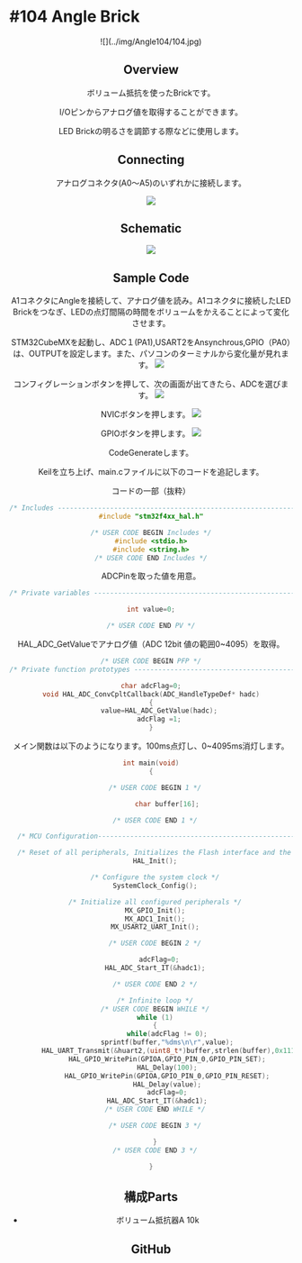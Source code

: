 # #104 Angle Brick

<center>![](../img/Angle104/104.jpg)
<!--COLORME-->

## Overview
ボリューム抵抗を使ったBrickです。

I/Oピンからアナログ値を取得することができます。

LED Brickの明るさを調節する際などに使用します。

## Connecting

アナログコネクタ(A0〜A5)のいずれかに接続します。

![](/img/100_analog/connect/104_angle_connect.jpg)

## Schematic
![](/img/100_analog/schematic/104_angle.png)

## Sample Code

A1コネクタにAngleを接続して、アナログ値を読み。A1コネクタに接続したLED Brickをつなぎ、LEDの点灯間隔の時間をボリュームをかえることによって変化させます。

STM32CubeMXを起動し、ADC１(PA1),USART2をAnsynchrous,GPIO（PA0）は、OUTPUTを設定します。また、パソコンのターミナルから変化量が見れます。
![](../img/Angle104/PinOutConf.png)

コンフィグレーションボタンを押して、次の画面が出てきたら、ADCを選びます。
![](../img/Angle104/ADCSELECT.png)

NVICボタンを押します。
![](../img/Angle104/ADC_NVIC.png)

GPIOボタンを押します。
![](../img/Angle104/ADCConf.png)

CodeGenerateします。

Keilを立ち上げ、main.cファイルに以下のコードを追記します。

コードの一部（抜粋）

```c
/* Includes ------------------------------------------------------------------*/
#include "stm32f4xx_hal.h"

/* USER CODE BEGIN Includes */
#include <stdio.h>
#include <string.h>
/* USER CODE END Includes */
```

ADCPinを取った値を用意。
```c
/* Private variables ---------------------------------------------------------*/

int value=0;

/* USER CODE END PV */
```

HAL_ADC_GetValueでアナログ値（ADC 12bit 値の範囲0~4095）を取得。
```c
/* USER CODE BEGIN PFP */
/* Private function prototypes -----------------------------------------------*/

char adcFlag=0;
void HAL_ADC_ConvCpltCallback(ADC_HandleTypeDef* hadc)
{
	value=HAL_ADC_GetValue(hadc);
	adcFlag =1;
}

```

メイン関数は以下のようになります。100ms点灯し、0~4095ms消灯します。
```c
int main(void)
{

  /* USER CODE BEGIN 1 */

		char buffer[16];

  /* USER CODE END 1 */

  /* MCU Configuration----------------------------------------------------------*/

  /* Reset of all peripherals, Initializes the Flash interface and the Systick. */
  HAL_Init();

  /* Configure the system clock */
  SystemClock_Config();

  /* Initialize all configured peripherals */
  MX_GPIO_Init();
  MX_ADC1_Init();
  MX_USART2_UART_Init();

  /* USER CODE BEGIN 2 */

	adcFlag=0;
  HAL_ADC_Start_IT(&hadc1);

  /* USER CODE END 2 */

  /* Infinite loop */
  /* USER CODE BEGIN WHILE */
  while (1)
  {
		while(adcFlag != 0);
		sprintf(buffer,"%dms\n\r",value);
		HAL_UART_Transmit(&huart2,(uint8_t*)buffer,strlen(buffer),0x1111);
		HAL_GPIO_WritePin(GPIOA,GPIO_PIN_0,GPIO_PIN_SET);
		HAL_Delay(100);
		HAL_GPIO_WritePin(GPIOA,GPIO_PIN_0,GPIO_PIN_RESET);
		HAL_Delay(value);
		adcFlag=0;
		HAL_ADC_Start_IT(&hadc1);	  
  /* USER CODE END WHILE */

  /* USER CODE BEGIN 3 */

  }
  /* USER CODE END 3 */

}


```


## 構成Parts
- ボリューム抵抗器A 10k

## GitHub
